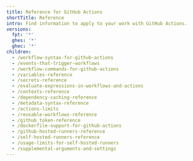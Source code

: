 ```yaml
---
title: Reference for GitHub Actions
shortTitle: Reference
intro: Find information to apply to your work with GitHub Actions.
versions:
  fpt: '*'
  ghes: '*'
  ghec: '*'
children:
  - /workflow-syntax-for-github-actions
  - /events-that-trigger-workflows
  - /workflow-commands-for-github-actions
  - /variables-reference
  - /secrets-reference
  - /evaluate-expressions-in-workflows-and-actions
  - /contexts-reference
  - /dependency-caching-reference
  - /metadata-syntax-reference
  - /actions-limits
  - /reusable-workflows-reference
  - /github_token-reference
  - /dockerfile-support-for-github-actions
  - /github-hosted-runners-reference
  - /self-hosted-runners-reference
  - /usage-limits-for-self-hosted-runners
  - /supplemental-arguments-and-settings
---
```

